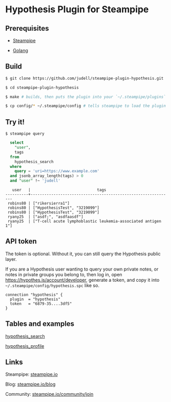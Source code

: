 # Hypothesis Plugin for Steampipe

## Prerequisites

* [Steampipe](https://steampipe.io/downloads)

* [Golang](https://golang.org/doc/install)

## Build 

```sh
$ git clone https://github.com/judell/steampipe-plugin-hypothesis.git

$ cd steampipe-plugin-hypothesis

$ make # builds, then puts the plugin into your `~/.steampipe/plugins` directory

$ cp config/* ~/.steampipe/config # tells steampipe to load the plugin
```

## Try it!

```shell
$ steampipe query
```

```sql
  select 
    "user",
    tags
  from 
    hypothesis_search 
  where 
    query = 'uri=https://www.example.com'
  and jsonb_array_length(tags) > 0
  and "user" !~ 'judell'
```

```shell
   user   |                             tags
----------+--------------------------------------------------------------
 robins80 | ["rikersierra1"]
 robins80 | ["HypothesisTest", "3219099"]
 robins80 | ["HypothesisTest", "3219099"]
 ryany25  | ["asdf;", "asdfaasdf"]
 ryany25  | ["T-cell acute lymphoblastic leukemia-associated antigen 1"]
```

## API token

The token is optional. Without it, you can still query the Hypothesis public layer. 

If you are a Hypothesis user wanting to query your own private notes, or notes in private groups you belong to, then log in, open https://hypothes.is/account/developer, generate a token, and copy it into `~/.steampipe/config/hypothesis.spc` like so.

```hcl
connection "hypothesis" {
  plugin  = "hypothesis"
  token   = "6879-35....3df5"
}
```

## Tables and examples

[hypothesis_search](https://github.com/judell/steampipe-plugin-hypothesis/blob/main/docs/tables/hypothesis_search.md)

[hypothesis_profile](https://github.com/judell/steampipe-plugin-hypothesis/blob/main/docs/tables/hypothesis_profile.md)

## Links

Steampipe: [steampipe.io](https://steampipe.io)

Blog: [steampipe.io/blog](https://steampipe.io/blog)

Community: [steampipe.io/community/join](https://steampipe.io/community/join)

